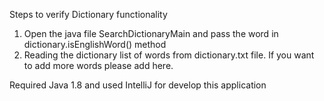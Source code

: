 Steps to verify Dictionary functionality
1. Open the java file SearchDictionaryMain and pass the word in dictionary.isEnglishWord() method
2. Reading the dictionary list of words from dictionary.txt file. If you want to add more words please add here.

Required Java 1.8 and used IntelliJ for develop this application